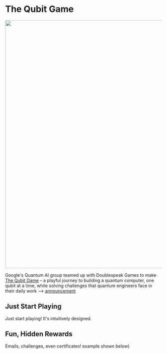 # The Qubit Game

<img src="https://github.com/lynnlangit/learning-quantum/blob/main/images/qubit-start.png" width=800>

Google's Quantum AI group teamed up with Doublespeak Games to make [The Qubit Game](https://quantumai.google/education/thequbitgame) – a playful journey to building a quantum computer, one qubit at a time, while solving challenges that quantum engineers face in their daily work --> [announcement](https://blog.google/technology/research/world-quantum-day-meet-our-researchers-and-play-qubit-game/)

## Just Start Playing

Just start playing!  It's intuitively designed.






## Fun, Hidden Rewards

Emails, challenges, even certificates! example shown below)
